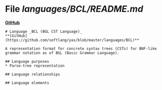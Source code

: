 # File _languages/BCL/README.md_
**[GitHub](https://github.com/softlang/yas/blob/master/languages/BCL/README.md)**
```
# Language _BCL (BGL CST Language)_
**[GitHub](https://github.com/softlang/yas/blob/master/languages/BCL)**

A representation format for concrete syntax trees (CSTs) for BNF-like grammar notation as of BGL (Basic Grammar Language).

## Language purposes
* Parse-tree representation

## Language relationships

## Language elements
```
